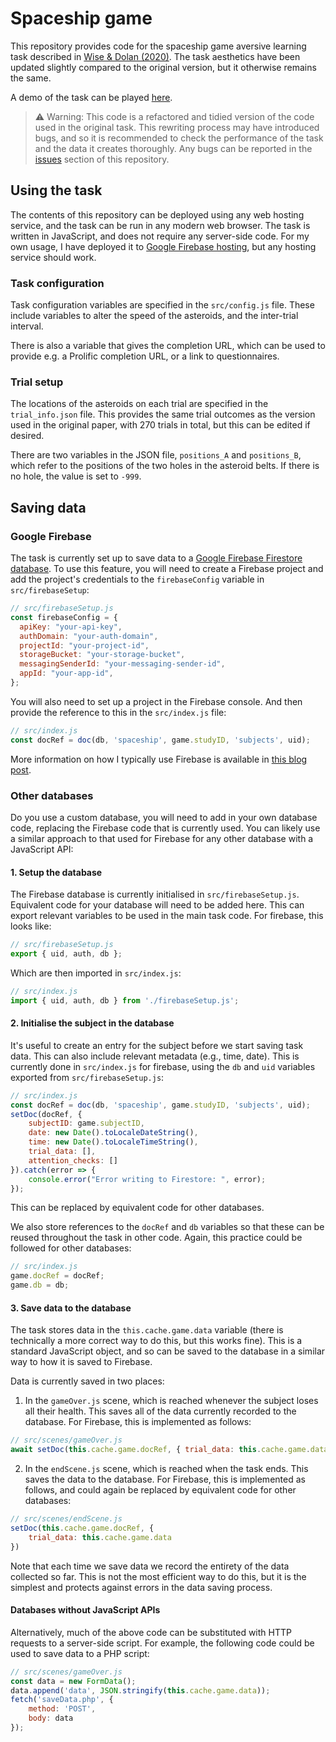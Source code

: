 # Spaceship game

This repository provides code for the spaceship game aversive learning task described in [Wise & Dolan (2020)](https://www.nature.com/articles/s41467-020-17977-w). The task aesthetics have been updated slightly compared to the original version, but it otherwise remains the same.

A demo of the task can be played [here](https://tw-spaceship-game.firebaseapp.com/).

> ⚠ Warning: This code is a refactored and tidied version of the code used in the original task. This rewriting process may have introduced bugs, and so it is recommended to check the performance of the task and the data it creates thoroughly. Any bugs can be reported in the [issues]() section of this repository.

## Using the task

The contents of this repository can be deployed using any web hosting service, and the task can be run in any modern web browser. The task is written in JavaScript, and does not require any server-side code. For my own usage, I have deployed it to [Google Firebase hosting](https://firebase.google.com/docs/hosting), but any hosting service should work.

### Task configuration

Task configuration variables are specified in the `src/config.js` file. These include variables to alter the speed of the asteroids, and the inter-trial interval.

There is also a variable that gives the completion URL, which can be used to provide e.g. a Prolific completion URL, or a link to questionnaires.

### Trial setup

The locations of the asteroids on each trial are specified in the `trial_info.json` file. This provides the same trial outcomes as the version used in the original paper, with 270 trials in total, but this can be edited if desired.

There are two variables in the JSON file, `positions_A` and `positions_B`, which refer to the positions of the two holes in the asteroid belts. If there is no hole, the value is set to `-999`.

## Saving data

### Google Firebase

The task is currently set up to save data to a [Google Firebase Firestore database](https://firebase.google.com/docs/firestore). To use this feature, you will need to create a Firebase project and add the project's credentials to the `firebaseConfig` variable in `src/firebaseSetup`: 

```javascript
// src/firebaseSetup.js
const firebaseConfig = {
  apiKey: "your-api-key",
  authDomain: "your-auth-domain",
  projectId: "your-project-id",
  storageBucket: "your-storage-bucket",
  messagingSenderId: "your-messaging-sender-id",
  appId: "your-app-id",
};
```

You will also need to set up a project in the Firebase console. And then provide the reference to this in the `src/index.js` file:

```javascript
// src/index.js
const docRef = doc(db, 'spaceship', game.studyID, 'subjects', uid);
```

More information on how I typically use Firebase is available in [this blog post](https://tobywise.com/posts/firebase-for-online-testing/).

### Other databases

Do you use a custom database, you will need to add in your own database code, replacing the Firebase code that is currently used. You can likely use a similar approach to that used for Firebase for any other database with a JavaScript API:

#### 1. Setup the database

The Firebase database is currently initialised in `src/firebaseSetup.js`. Equivalent code for your database will need to be added here. This can export relevant variables to be used in the main task code. For firebase, this looks like:

```javascript
// src/firebaseSetup.js
export { uid, auth, db };
```

Which are then imported in `src/index.js`:

```javascript
// src/index.js
import { uid, auth, db } from './firebaseSetup.js';
```

#### 2. Initialise the subject in the database

It's useful to create an entry for the subject before we start saving task data. This can also include relevant metadata (e.g., time, date). This is currently done in `src/index.js` for firebase, using the `db` and `uid` variables exported from `src/firebaseSetup.js`:

```javascript
// src/index.js
const docRef = doc(db, 'spaceship', game.studyID, 'subjects', uid);
setDoc(docRef, {
    subjectID: game.subjectID,
    date: new Date().toLocaleDateString(),
    time: new Date().toLocaleTimeString(),
    trial_data: [],
    attention_checks: []
}).catch(error => {
    console.error("Error writing to Firestore: ", error);
});
```

This can be replaced by equivalent code for other databases.

We also store references to the `docRef` and `db` variables so that these can be reused throughout the task in other code. Again, this practice could be followed for other databases:

```javascript
// src/index.js
game.docRef = docRef;
game.db = db;
```

#### 3. Save data to the database

The task stores data in the `this.cache.game.data` variable (there is technically a more correct way to do this, but this works fine). This is a standard JavaScript object, and so can be saved to the database in a similar way to how it is saved to Firebase.

Data is currently saved in two places: 

1. In the `gameOver.js` scene, which is reached whenever the subject loses all their health. This saves all of the data currently recorded to the database. For Firebase, this is implemented as follows:

```javascript
// src/scenes/gameOver.js
await setDoc(this.cache.game.docRef, { trial_data: this.cache.game.data });
```

2. In the `endScene.js` scene, which is reached when the task ends. This saves the data to the database. For Firebase, this is implemented as follows, and could again be replaced by equivalent code for other databases:

```javascript
// src/scenes/endScene.js
setDoc(this.cache.game.docRef, {
    trial_data: this.cache.game.data
}) 
```

Note that each time we save data we record the entirety of the data collected so far. This is not the most efficient way to do this, but it is the simplest and protects against errors in the data saving process.

#### Databases without JavaScript APIs

Alternatively, much of the above code can be substituted with HTTP requests to a server-side script. For example, the following code could be used to save data to a PHP script:

```javascript
// src/scenes/gameOver.js
const data = new FormData();
data.append('data', JSON.stringify(this.cache.game.data));
fetch('saveData.php', {
    method: 'POST',
    body: data
});
```
